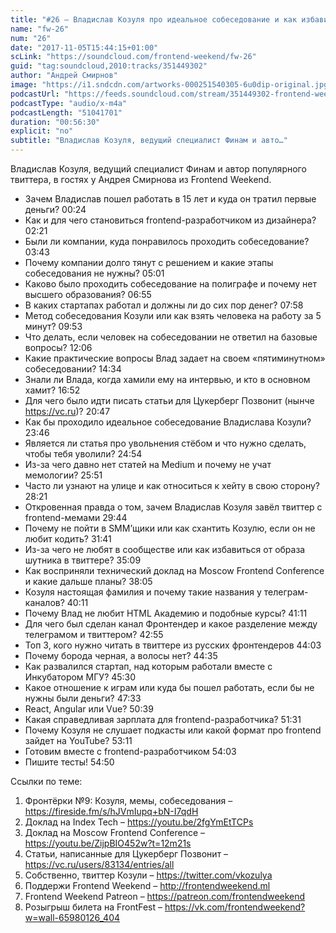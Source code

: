 ```yaml
---
title: "#26 – Владислав Козуля про идеальное собеседование и как избавиться от образа шутника в твиттере"
name: "fw-26"
num: "26"
date: "2017-11-05T15:44:15+01:00"
scLink: "https://soundcloud.com/frontend-weekend/fw-26"
guid: "tag:soundcloud,2010:tracks/351449302"
author: "Андрей Смирнов"
image: "https://i1.sndcdn.com/artworks-000251540305-6u0dip-original.jpg"
podcastUrl: "https://feeds.soundcloud.com/stream/351449302-frontend-weekend-fw-26.m4a"
podcastType: "audio/x-m4a"
podcastLength: "51041701"
duration: "00:56:30"
explicit: "no"
subtitle: "Владислав Козуля, ведущий специалист Финам и авто…"
---
```

Владислав Козуля, ведущий специалист Финам и автор популярного твиттера, в гостях у Андрея Смирнова из Frontend Weekend.

- Зачем Владислав пошел работать в 15 лет и куда он тратил первые деньги? 00:24
- Как и для чего становиться frontend-разработчиком из дизайнера? 02:21
- Были ли компании, куда понравилось проходить собеседование? 03:43
- Почему компании долго тянут с решением и какие этапы собеседования не нужны? 05:01
- Каково было проходить собеседование на полиграфе и почему нет высшего образования? 06:55
- В каких стартапах работал и должны ли до сих пор денег? 07:58
- Метод собеседования Козули или как взять человека на работу за 5 минут? 09:53
- Что делать, если человек на собеседовании не ответил на базовые вопросы? 12:06
- Какие практические вопросы Влад задает на своем «пятиминутном» собеседовании? 14:34
- Знали ли Влада, когда хамили ему на интервью, и кто в основном хамит? 16:52
- Для чего было идти писать статьи для Цукерберг Позвонит (нынче https://vc.ru)? 20:47
- Как бы проходило идеальное собеседование Владислава Козули? 23:46
- Является ли статья про увольнения стёбом и что нужно сделать, чтобы тебя уволили? 24:54
- Из-за чего давно нет статей на Medium и почему не учат мемологии? 25:51
- Часто ли узнают на улице и как относиться к хейту в свою сторону? 28:21
- Откровенная правда о том, зачем Владислав Козуля завёл твиттер с frontend-мемами 29:44
- Почему не пойти в SMM’щики или как схантить Козулю, если он не любит кодить? 31:41
- Из-за чего не любят в сообществе или как избавиться от образа шутника в твиттере? 35:09
- Как восприняли технический доклад на Moscow Frontend Conference и какие дальше планы? 38:05
- Козуля настоящая фамилия и почему такие названия у телеграм-каналов? 40:11
- Почему Влад не любит HTML Академию и подобные курсы? 41:11
- Для чего был сделан канал Фронтендер и какое разделение между телеграмом и твиттером? 42:55
- Топ 3, кого нужно читать в твиттере из русских фронтендеров 44:03
- Почему борода черная, а волосы нет? 44:35
- Как развалился стартап, над которым работали вместе с Инкубатором МГУ? 45:30
- Какое отношение к играм или куда бы пошел работать, если бы не нужны были деньги? 47:33
- React, Angular или Vue? 50:39
- Какая справедливая зарплата для frontend-разработчика? 51:31
- Почему Козуля не слушает подкасты или какой формат про frontend зайдет на YouTube? 53:11
- Готовим вместе с frontend-разработчиком 54:03
- Пишите тесты! 54:50

Ссылки по теме:
1) Фронтёрки №9: Козуля, мемы, собеседования – https://fireside.fm/s/hJVmIupq+bN-I7qdH
2) Доклад на Index Tech – https://youtu.be/2fgYmEtTCPs
3) Доклад на Moscow Frontend Conference – https://youtu.be/ZijpBIO452w?t=12m21s
4) Статьи, написанные для Цукерберг Позвонит – https://vc.ru/users/83134/entries/all
5) Собственно, твиттер Козули – https://twitter.com/vkozulya
6) Поддержи Frontend Weekend – http://frontendweekend.ml
7) Frontend Weekend Patreon – https://patreon.com/frontendweekend
8) Розыгрыш билета на FrontFest – https://vk.com/frontendweekend?w=wall-65980126_404